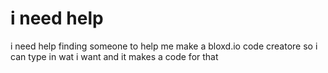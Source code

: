 # i need help
i need help finding someone to help me make a bloxd.io code creatore so i can type in wat i want and it makes a code for that 
